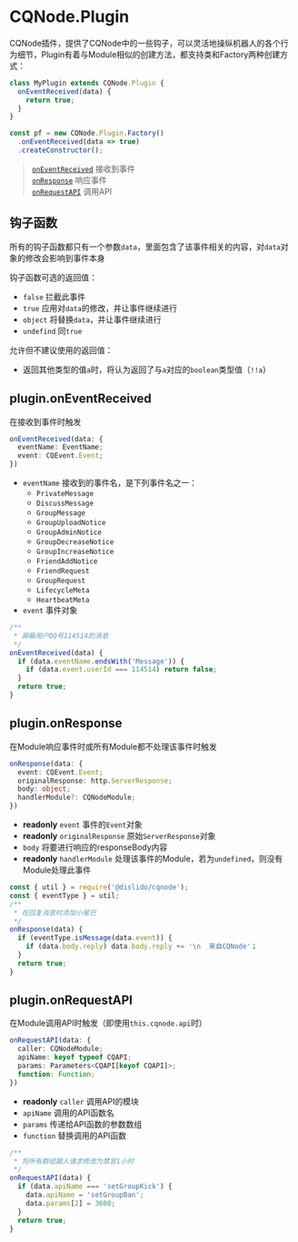 # CQNode.Plugin
CQNode插件，提供了CQNode中的一些钩子，可以灵活地操纵机器人的各个行为细节，Plugin有着与Module相似的创建方法，都支持类和Factory两种创建方式：
```javascript
class MyPlugin extends CQNode.Plugin {
  onEventReceived(data) {
    return true;
  }
}
```
```javascript
const pf = new CQNode.Plugin.Factory()
  .onEventReceived(data => true)
  .createConstructor();
```

> [`onEventReceived`](#pluginoneventreceived) 接收到事件  
> [`onResponse`](#pluginonresponse) 响应事件  
> [`onRequestAPI`](#pluginonrequestapi) 调用API  

## 钩子函数
所有的钩子函数都只有一个参数`data`，里面包含了该事件相关的内容，对`data`对象的修改会影响到事件本身  

钩子函数可选的返回值：
- `false` 拦截此事件
- `true` 应用对`data`的修改，并让事件继续进行
- `object` 将替换`data`，并让事件继续进行
- `undefind` 同`true`

允许但不建议使用的返回值：
- 返回其他类型的值`a`时，将认为返回了与`a`对应的`boolean`类型值（`!!a`）


## plugin.onEventReceived
在接收到事件时触发

```typescript
onEventReceived(data: {
  eventName: EventName;
  event: CQEvent.Event;
})
```
- `eventName` 接收到的事件名，是下列事件名之一：
  - `PrivateMessage`
  - `DiscussMessage`
  - `GroupMessage`
  - `GroupUploadNotice`
  - `GroupAdminNotice`
  - `GroupDecreaseNotice`
  - `GroupIncreaseNotice`
  - `FriendAddNotice`
  - `FriendRequest`
  - `GroupRequest`
  - `LifecycleMeta`
  - `HeartbeatMeta`
- `event` 事件对象

```javascript
/** 
 * 屏蔽用户QQ号114514的消息
 */
onEventReceived(data) {
  if (data.eventName.endsWith('Message')) {
    if (data.event.userId === 114514) return false;
  }
  return true;
}
```

## plugin.onResponse
在Module响应事件时或所有Module都不处理该事件时触发  
```typescript
onResponse(data: {
  event: CQEvent.Event;
  originalResponse: http.ServerResponse;
  body: object;
  handlerModule?: CQNodeModule;
})
```
- __readonly__ `event` 事件的`Event`对象
- __readonly__ `originalResponse` 原始`ServerResponse`对象
- `body` 将要进行响应的responseBody内容
- __readonly__ `handlerModule` 处理该事件的Module，若为`undefined`，则没有Module处理此事件

```javascript
const { util } = require('@dislido/cqnode');
const { eventType } = util;
/**
 * 在回复消息时添加小尾巴
 */
onResponse(data) {
  if (eventType.isMessage(data.event)) {
    if (data.body.reply) data.body.reply += '\n  来自CQNode'；
  }
  return true;
}
```

## plugin.onRequestAPI
在Module调用API时触发（即使用`this.cqnode.api`时）
```typescript
onRequestAPI(data: {
  caller: CQNodeModule;
  apiName: keyof typeof CQAPI;
  params: Parameters<CQAPI[keyof CQAPI]>;
  function: Function;
})
```

- __readonly__ `caller` 调用API的模块
- `apiName` 调用的API函数名
- `params` 传递给API函数的参数数组
- `function` 替换调用的API函数

```javascript
/**
 * 将所有群组踢人请求修改为禁言1小时
 */
onRequestAPI(data) {
  if (data.apiName === 'setGroupKick') {
    data.apiName = 'setGroupBan';
    data.params[2] = 3600;
  }
  return true;
}
```

